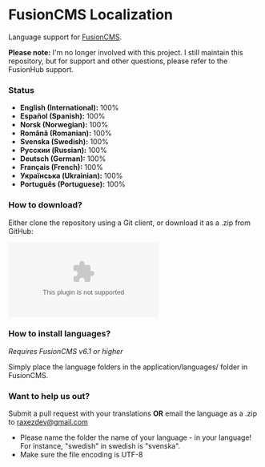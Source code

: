 FusionCMS Localization
======================

Language support for [FusionCMS](http://fusion-hub.com).

**Please note:** I'm no longer involved with this project. I still maintain this repository, but for support and other questions, please refer to the FusionHub support.

### Status
* **English (International):** 100%
* **Español (Spanish):** 100%
* **Norsk (Norwegian):** 100%
* **Română (Romanian):** 100%
* **Svenska (Swedish):** 100%
* **Pусскии (Russian):** 100%
* **Deutsch (German):** 100%
* **Français (French):** 100%
* **Українська (Ukrainian):** 100%
* **Português (Portuguese):** 100%

### How to download?
Either clone the repository using a Git client, or download it as a .zip from GitHub:

![Download](https://github.com/jesperlindstrom/FusionCMS-Localization/archive/master.zip)

### How to install languages?
*Requires FusionCMS v6.1 or higher*

Simply place the language folders in the application/languages/ folder in FusionCMS.

### Want to help us out?
Submit a pull request with your translations **OR** email the language as a .zip to raxezdev@gmail.com

- Please name the folder the name of your language - in your language! For instance, "swedish" in swedish is "svenska".
- Make sure the file encoding is UTF-8
